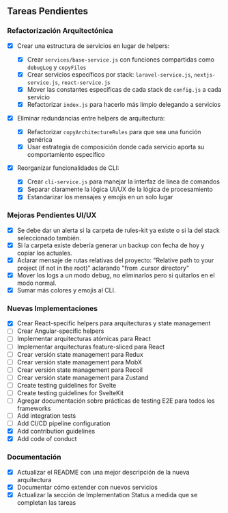 ## Tareas Pendientes

### Refactorización Arquitectónica

-   [x] Crear una estructura de servicios en lugar de helpers:

    -   [x] Crear `services/base-service.js` con funciones compartidas como `debugLog` y `copyFiles`
    -   [x] Crear servicios específicos por stack: `laravel-service.js`, `nextjs-service.js`, `react-service.js`
    -   [x] Mover las constantes específicas de cada stack de `config.js` a cada servicio
    -   [x] Refactorizar `index.js` para hacerlo más limpio delegando a servicios

-   [x] Eliminar redundancias entre helpers de arquitectura:

    -   [x] Refactorizar `copyArchitectureRules` para que sea una función genérica
    -   [x] Usar estrategia de composición donde cada servicio aporta su comportamiento específico

-   [x] Reorganizar funcionalidades de CLI:
    -   [x] Crear `cli-service.js` para manejar la interfaz de línea de comandos
    -   [x] Separar claramente la lógica UI/UX de la lógica de procesamiento
    -   [x] Estandarizar los mensajes y emojis en un solo lugar

### Mejoras Pendientes UI/UX

-   [x] Se debe dar un alerta si la carpeta de rules-kit ya existe o si la del stack seleccionado también.
-   [x] Si la carpeta existe debería generar un backup con fecha de hoy y copiar los actuales.
-   [x] Aclarar mensaje de rutas relativas del proyecto: "Relative path to your project (if not in the root)" aclarando "from .cursor directory"
-   [x] Mover los logs a un modo debug, no eliminarlos pero si quitarlos en el modo normal.
-   [x] Sumar más colores y emojis al CLI.

### Nuevas Implementaciones

-   [x] Crear React-specific helpers para arquitecturas y state management
-   [ ] Crear Angular-specific helpers
-   [ ] Implementar arquitecturas atómicas para React
-   [ ] Implementar arquitecturas feature-sliced para React
-   [ ] Crear versión state management para Redux
-   [ ] Crear versión state management para MobX
-   [ ] Crear versión state management para Recoil
-   [ ] Crear versión state management para Zustand
-   [ ] Create testing guidelines for Svelte
-   [ ] Create testing guidelines for SvelteKit
-   [ ] Agregar documentación sobre prácticas de testing E2E para todos los frameworks
-   [ ] Add integration tests
-   [ ] Add CI/CD pipeline configuration
-   [x] Add contribution guidelines
-   [x] Add code of conduct

### Documentación

-   [x] Actualizar el README con una mejor descripción de la nueva arquitectura
-   [x] Documentar cómo extender con nuevos servicios
-   [x] Actualizar la sección de Implementation Status a medida que se completan las tareas
